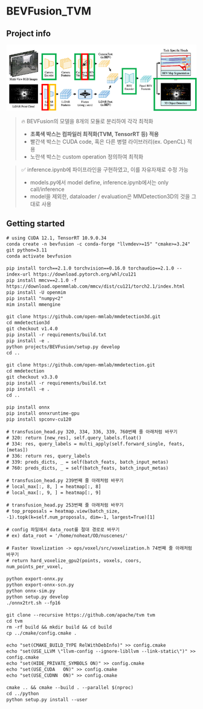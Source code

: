 # BEVFusion_TVM

## Project info

![pipeline](assets/image.png)

> 🔥 BEVFusion의 모델을 8개의 모듈로 분리하여 각각 최적화
>
> -   **초록색 박스는 컴파일러 최적화(TVM, TensorRT 등) 적용**
> -   빨간색 박스는 CUDA code, 혹은 다른 병렬 라이브러리(ex. OpenCL) 적용
> -   노란색 박스는 custom operation 정의하여 최적화

> ✅ inference.ipynb에 파이프라인을 구현하였고, 이를 자유자재로 수정 가능
>
> -   models.py에서 model define, inference.ipynb에서는 only call/inference
> -   model을 제외한, dataloader / evaluation은 MMDetection3D의 것을 그대로 사용

## Getting started

```
# using CUDA 12.1, TensorRT 10.9.0.34
conda create -n bevfusion -c conda-forge "llvmdev>=15" "cmake>=3.24" git python=3.11
conda activate bevfusion

pip install torch==2.1.0 torchvision==0.16.0 torchaudio==2.1.0 --index-url https://download.pytorch.org/whl/cu121
pip install mmcv==2.1.0 -f https://download.openmmlab.com/mmcv/dist/cu121/torch2.1/index.html
pip install -U openmim
pip install "numpy<2"
mim install mmengine

git clone https://github.com/open-mmlab/mmdetection3d.git
cd mmdetection3d
git checkout v1.4.0
pip install -r requirements/build.txt
pip install -e .
python projects/BEVFusion/setup.py develop
cd ..

git clone https://github.com/open-mmlab/mmdetection.git
cd mmdetection
git checkout v3.3.0
pip install -r requirements/build.txt
pip install -e .
cd ..

pip install onnx
pip install onnxruntime-gpu
pip install spconv-cu120

# transfusion_head.py 320, 334, 336, 339, 760번째 줄 아래처럼 바꾸기
# 320: return [new_res], self.query_labels.float()
# 334: res, query_labels = multi_apply(self.forward_single, feats, [metas])
# 336: return res, query_labels
# 339: preds_dicts, _ = self(batch_feats, batch_input_metas)
# 760: preds_dicts, _ = self(batch_feats, batch_input_metas)

# transfusion_head.py 239번째 줄 아래처럼 바꾸기
# local_max[:, 8, ] = heatmap[:, 8]
# local_max[:, 9, ] = heatmap[:, 9]

# transfusion_head.py 253번째 줄 아래처럼 바꾸기
# top_proposals = heatmap.view(batch_size, -1).topk(k=self.num_proposals, dim=-1, largest=True)[1]

# config 파일에서 data_root를 절대 경로로 바꾸기
# ex) data_root = '/home/noheat/OD/nuscenes/'

# Faster Voxelization -> ops/voxel/src/voxelization.h 74번째 줄 아래처럼 바꾸기
# return hard_voxelize_gpu2(points, voxels, coors, num_points_per_voxel,

python export-onnx.py
python export-onnx-scn.py
python onnx-sim.py
python setup.py develop
./onnx2trt.sh --fp16

git clone --recursive https://github.com/apache/tvm tvm
cd tvm
rm -rf build && mkdir build && cd build
cp ../cmake/config.cmake .

echo "set(CMAKE_BUILD_TYPE RelWithDebInfo)" >> config.cmake
echo "set(USE_LLVM \"llvm-config --ignore-libllvm --link-static\")" >> config.cmake
echo "set(HIDE_PRIVATE_SYMBOLS ON)" >> config.cmake
echo "set(USE_CUDA   ON)" >> config.cmake
echo "set(USE_CUDNN  ON)" >> config.cmake

cmake .. && cmake --build . --parallel $(nproc)
cd ../python
python setup.py install --user
```
